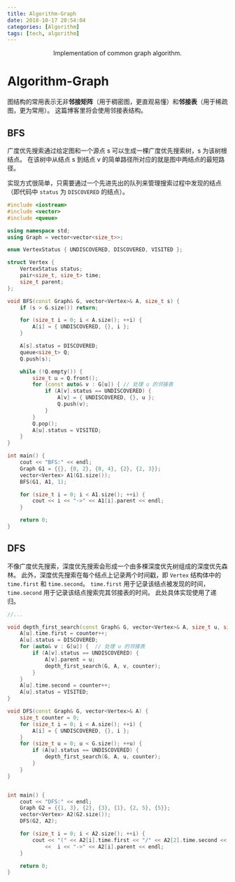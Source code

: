 ```yaml
---
title: Algorithm-Graph
date: 2018-10-17 20:54:04
categories: [Algorithm]
tags: [tech, algorithm]
---
```


<center> Implementation of common graph algorithm. </center>

<!--more-->

# Algorithm-Graph

图结构的常用表示无非**邻接矩阵**（用于稠密图，更直观易懂）和**邻接表**（用于稀疏图，更为常用）。
这篇博客里将会使用邻接表结构。

## BFS

广度优先搜索通过给定图和一个源点 s 可以生成一棵广度优先搜索树，s 为该树根结点。
在该树中从结点 s 到结点 v 的简单路径所对应的就是图中两结点的最短路径。

实现方式很简单，只需要通过一个先进先出的队列来管理搜索过程中发现的结点（即代码中 `status` 为 `DISCOVERED` 的结点）。

```c++
#include <iostream>
#include <vector>
#include <queue>

using namespace std;
using Graph = vector<vector<size_t>>;

enum VertexStatus { UNDISCOVERED, DISCOVERED, VISITED };

struct Vertex {
    VertexStatus status;
    pair<size_t, size_t> time;
    size_t parent;
};

void BFS(const Graph& G, vector<Vertex>& A, size_t s) {
    if (s > G.size()) return;

    for (size_t i = 0; i < A.size(); ++i) {
        A[i] = { UNDISCOVERED, {}, i };
    }

    A[s].status = DISCOVERED;
    queue<size_t> Q;
    Q.push(s);

    while (!Q.empty()) {
        size_t u = Q.front();
        for (const auto& v : G[u]) { // 处理 u 的邻接表
            if (A[v].status == UNDISCOVERED) {
                A[v] = { UNDISCOVERED, {}, u };
                Q.push(v);
            }
        }
        Q.pop();
        A[u].status = VISITED;
    }
}

int main() {
    cout << "BFS:" << endl;
    Graph G1 = {{}, {0, 2}, {0, 4}, {2}, {2, 3}};
    vector<Vertex> A1(G1.size());
    BFS(G1, A1, 1);

    for (size_t i = 0; i < A1.size(); ++i) {
        cout << i << "->" << A1[i].parent << endl;
    }

    return 0;
}
```

## DFS

不像广度优先搜索，深度优先搜索会形成一个由多棵深度优先树组成的深度优先森林。
此外，深度优先搜索在每个结点上记录两个时间戳，即 `Vertex` 结构体中的 `time.first` 和 `time.second`。
`time.first` 用于记录该结点被发现的时间，`time.second` 用于记录该结点搜索完其邻接表的时间。
此处具体实现使用了递归。

```c++
//...

void depth_first_search(const Graph& G, vector<Vertex>& A, size_t u, size_t& counter) {
    A[u].time.first = counter++;
    A[u].status = DISCOVERED;
    for (auto& v : G[u]) {  // 处理 u 的邻接表
        if (A[v].status == UNDISCOVERED) {
            A[v].parent = u;
            depth_first_search(G, A, v, counter);
        }
    }
    A[u].time.second = counter++;
    A[u].status = VISITED;
}

void DFS(const Graph& G, vector<Vertex>& A) {
    size_t counter = 0;
    for (size_t i = 0; i < A.size(); ++i) {
        A[i] = { UNDISCOVERED, {}, i };
    }
    for (size_t u = 0; u < G.size(); ++u) {
        if (A[u].status == UNDISCOVERED) {
            depth_first_search(G, A, u, counter);
        }
    }
}


int main() {
    cout << "DFS:" << endl;
    Graph G2 = {{1, 3}, {2}, {3}, {1}, {2, 5}, {5}};
    vector<Vertex> A2(G2.size());
    DFS(G2, A2);

    for (size_t i = 0; i < A2.size(); ++i) {
        cout << "(" << A2[i].time.first << "/" << A2[2].time.second << ")"
            <<  i << "->" << A2[i].parent << endl;
    }

    return 0;
}
```


